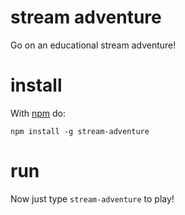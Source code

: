 # stream adventure

Go on an educational stream adventure!

# install

With [npm](https://npmjs.org) do:

```
npm install -g stream-adventure
```

# run

Now just type `stream-adventure` to play!
